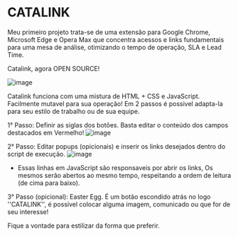 # CATALINK
Meu primeiro projeto trata-se de uma extensão para Google Chrome, Microsoft Edge e Opera Max que concentra acessos e links fundamentais para uma mesa de análise, otimizando o tempo de operação, SLA e Lead Time. 

Catalink, agora OPEN SOURCE!

![image](https://user-images.githubusercontent.com/85374093/177879510-1027e1e7-ad33-455e-beea-cc549058b4de.png)

Catalink funciona com uma mistura de HTML + CSS e JavaScript. Facilmente mutavel para sua operação! 
Em 2 passos é possivel adapta-la para seu estilo de trabalho ou de sua equipe. 

1° Passo: Definir as siglas dos botões. Basta editar o conteúdo dos campos destacados em Vermelho!
![image](https://user-images.githubusercontent.com/85374093/177879941-7a7b364e-c14a-4280-a921-26840652d51b.png)

2° Passo: Editar popups (opicionais) e inserir os links desejados dentro do script de execução. 
 ![image](https://user-images.githubusercontent.com/85374093/177880081-a0efed02-29d9-4eea-9f2b-27f3c881e425.png)
- Essas linhas em JavaScript são responsaveis por abrir os links, Os mesmos serão abertos ao mesmo tempo, respeitando a ordem de leitura (de cima para baixo).

3° Passo (opicional): Easter Egg. É um botão escondido atrás no logo ''CATALINK'', é possivel colocar alguma imagem, comunicado ou que for de seu interesse!

Fique a vontade para estilizar da forma que preferir. 
